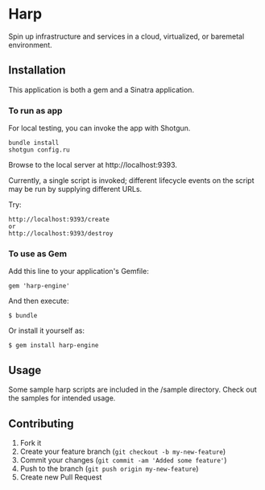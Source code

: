 # Harp

Spin up infrastructure and services in a cloud, virtualized, or baremetal
environment.

## Installation

This application is both a gem and a Sinatra application.

### To run as app

For local testing, you can invoke the app with Shotgun.

    bundle install
    shotgun config.ru

Browse to the local server at http://localhost:9393.

Currently, a single script is invoked; different lifecycle events on the script
may be run by supplying different URLs.

Try:

    http://localhost:9393/create
    or
    http://localhost:9393/destroy

### To use as Gem

Add this line to your application's Gemfile:

    gem 'harp-engine'

And then execute:

    $ bundle

Or install it yourself as:

    $ gem install harp-engine

## Usage

Some sample harp scripts are included in the /sample directory.  Check out the
samples for intended usage.

## Contributing

1. Fork it
2. Create your feature branch (`git checkout -b my-new-feature`)
3. Commit your changes (`git commit -am 'Added some feature'`)
4. Push to the branch (`git push origin my-new-feature`)
5. Create new Pull Request
